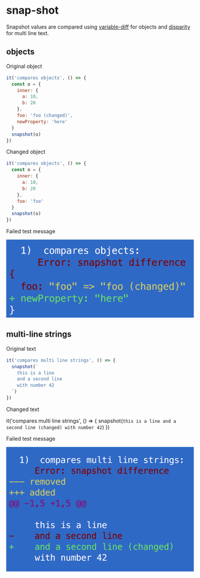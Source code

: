 # snap-shot

Snapshot values are compared using
[variable-diff](https://github.com/taylorhakes/variable-diff) for objects
and [disparity](https://github.com/millermedeiros/disparity) for multi line
text.

## objects

Original object

```js
it('compares objects', () => {
  const o = {
    inner: {
      a: 10,
      b: 20
    },
    foo: 'foo (changed)',
    newProperty: 'here'
  }
  snapshot(o)
})
```

Changed object

```js
it('compares objects', () => {
  const o = {
    inner: {
      a: 10,
      b: 20
    },
    foo: 'foo'
  }
  snapshot(o)
})
```

Failed test message

![objects.png](objects.png)

## multi-line strings

Original text

```js
it('compares multi line strings', () => {
  snapshot(`
    this is a line
    and a second line
    with number 42
  `)
})
```

Changed text

it('compares multi line strings', () => {
  snapshot(`
    this is a line
    and a second line (changed)
    with number 42
  `)
})

Failed test message

![multi-line-text.png](multi-line-text.png)
